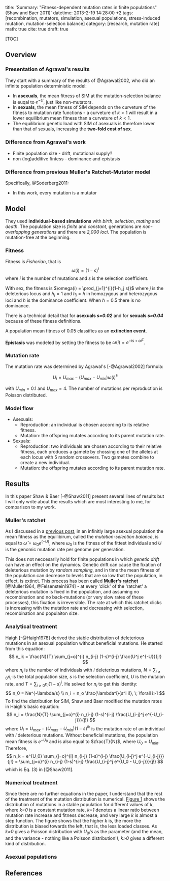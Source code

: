 title: 'Summary: "Fitness-dependent mutation rates in finite populations" (Shaw and Baer 2011)'
datetime: 2013-2-19 14:28:00 +2
tags: [recombination, mutators, simulation, asexual populations, stress-induced mutation, mutation-selection balance]
category: [research, mutation rate]
math: true
cite: true
draft: true

[TOC]

## Overview 

### Presentation of Agrawal's results

They start with a summary of the results of @Agrawal2002, who did an infinite population deterministic model:

* In **asexuals**, the mean fitness of SIM at the mutation-selection balance is euqal to $e^{-U}$, just like non-mutators.
* In **sexuals**, the mean fitness of SIM depends on the curveture of the fitness to mutation rate functions - a curveture of $k>1$ will result in a lower equilibrium mean fitness than a curveture of $k<1$.
* The equilibrium genetic load with SIM of asexuals is therefore lower than that of sexuals, increasing the **two-fold cost of sex**.

### Difference from Agrawal's work

* Finite population size - drift, mutational supply?
* non (log)additive fintess - dominance and epistasis

### Difference from previous Muller's Ratchet-Mutator model

Specifically, @Soderberg2011:

* In this work, every mutation is a mutator

## Model

They used **individual-based simulations** with *birth*, *selection*, *mating* and *death*. The population size is *finite* and *constant*, generations are *non-overlapping generations* and there are *2,000 loci*. The population is mutation-free at the beginning.

### Fitness

Fitness is *Fisherian*, that is 
$$
\omega(i) = (1-s)^i
$$
where *i* is the number of mutations and *s* is the selection coefficient. 

With sex, the fitness is $\omega(i) = \prod_{j=1}^{i}{1-h_j s)}$ where *j* is the deleterious locus and $h_j=1$ and $h_j=h$ in homozygous and heterozygous loci and *h* is the dominance coefficient. When $h=0.5$ there is no dominance. 

There is a technical detail that for **asexuals *s=0.02*** and for **sexuals *s=0.04*** because of these fitness definitions.

A population mean fitness of 0.05 classifies as an **extinction event**.

**Epistasis** was modeled by setting the fitness to be $\omega(i) = e^{-is+\alpha i^2}$.

### Mutation rate

The mutation rate was determined by Agrawal's [-@Agrawal2002] formula:

$$
U_{i} = U_{max}-(U_{max}-U_{min})\omega(i)^k
$$

with $U_{min}=0.1$ and $U_{max}=4$. The number of mutations per reproduction is Poisson distributed. 

### Model flow

- Asexuals:
    - Reproduction: an individual is chosen according to its relative fitness.
    - Mutation: the offspring mutates according to its parent mutation rate.
- Sexuals:
    - Reproduction: two individuals are chosen according to their relative fitness, each produces a gamete by chossing one of the alleles at each locus with 5 random crossovers. Two gametes combine to create a new individual.
    - Mutation: the offspring mutates according to its parent mutation rate.

## Results

In this paper Shaw & Baer [-@Shaw2011] present several lines of results but I will only write about the results which are most interesting to me, for comparison to my work.

### Muller's ratchet

As I discussed in a [previous post](/mean-fitness-at-the-mutation-selection-balance/), in an infinitly large asexual population the mean fitness as the equilibirum, called the *mutation-selection balance*, is equal to $\bar{\omega} = \omega_0 e^(-U)$, where $\omega_0$ is the fitness of the fittest individual and $U$ is the genomic mutation rate per genome per generation.

This does not neccesarily hold for finite populations in which *genetic drift* can have an effect on the dynamics. Genetic drift can cause the fixation of deleterious mutation by *random sampling*, and in time the mean fitness of the population can decrease to levels that are so low that the population, in effect, is extinct. This process has been called **[Muller]'s [ratchet]** [@Muller1964, @Felsenstein1974] - at every 'click' of the 'ratchet' a deleterious mutation is fixed in the population, and assuming no recombination and no back-mutations (or very slow rates of these processes), this fixation is irreversible. The rate at which this ratchet clicks is increasing with the mutation rate and decreasing with selection, recombination and populaiton size.

### Analytical treatment

Haigh [-@Haigh1978] derived the stable distribution of deleterious mutations in an asexual population without beneficial mutations. He started from this equation:
$$
n_ik = \frac{N}{T} \sum_{j=o}^{i} n_{i-j} (1-s)^{i-j} \frac{U^j e^{-U}}{j!}
$$
where $n_i$ is the number of individuals with *i* deleterious mutations, $N=\sum_{i \ge 0} n_i$ is the total population size, *s* is the selection coefficient, *U* is the mutaion rate, and $T = \sum_{i \ge 0} n_i (1-s)^i$. He solved for $n_i$ to get this identity:
$$
n_0 = Ne^{-\lambda/s} \\
n_i = n_o \frac{\lambda^i}{s^i i!}, \; \forall i>1
$$
To find the distribution for SIM, Shaw and Baer modified the mutation rates in Haigh's basic equation:
$$
n_i = \frac{N}{T} \sum_{j=o}^{i} n_{i-j} (1-s)^{i-j} \frac{U_{i-j}^j e^{-U_{i-j}}}{j!}
$$
where $U_{i} = U_{max} - (U_{max} - U_{min})(1-s)^{ik}$ is the mutation rate of an individual with $i$ deleterious mutations.
Without beneficial mutations, the population mean fitness is $e^{-U_0}$ and is also equal to $\frac{T}{N}$, where $U_0 = U_{min}$. Therefore,
$$
n_k = e^{U_0} \sum_{j=o}^{i} n_{i-j} (1-s)^{i-j} \frac{U_{i-j}^j e^{-U_{i-j}}}{j!} = 
\sum_{j=o}^{i} n_{i-j} (1-s)^{i-j} \frac{U_{i-j}^j e^{U_0 - U_{i-j}}}{j!}
$$
which is Eq. (3) in [@Shaw2011]. 

### Numerical treatment 

Since there are no further equations in the paper, I understand that the rest of the treatment of the mutation distribution is numerical. [Figure 1] shows the distribution of mutations in a stable population for different values of *k*, where *k=0* is a constant mutation rate, *k=1* denotes a linear ratio between mutation rate increase and fitness decrease, and very large *k* is almost a step function. The figure shows that the higher *k* is, the more the distribution is biased towards the left, that is, the less loaded classes. As *k=0* gives a Poisson distribution with $U_0/s$ as the parameter (and the mean, and the variance - nothing like a Poisson distribution!), *k>0* gives a different kind of distribution.

### Asexual populations




## References

[Muller]: http://en.wikipedia.org/wiki/Hermann_Joseph_Muller
[ratchet]: http://en.wikipedia.org/wiki/Ratchet_(device)
[Figure 1]: http://onlinelibrary.wiley.com/store/10.1111/j.1420-9101.2011.02320.x/asset/image_n/JEB_2320_f2.gif?v=1&t=hdgbdo6r&s=e408de2de296548126498e914767d39207b9317a